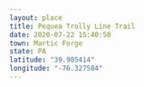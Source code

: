 ```yaml
---
layout: place
title: Pequea Trolly Line Trail
date: 2020-07-22 15:40:50
town: Martic Forge
state: PA
latitude: "39.905414"
longitude: "-76.327584"
---
```

